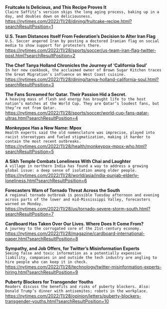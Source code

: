 **Fruitcake Is Delicious, and This Recipe Proves It**\
`Claire Saffitz’s version skips the long aging process, baking up in a day, and doubles down on deliciousness.`\
https://nytimes.com/2022/11/28/dining/fruitcake-recipe.html?searchResultPosition=1

**U.S. Team Distances Itself From Federation’s Decision to Alter Iran Flag**\
`U.S. Soccer angered Iran by posting a doctored Iranian flag on social media to show support for protesters there.`\
https://nytimes.com/2022/11/28/sports/soccer/us-team-iran-flag-twitter-post.html?searchResultPosition=2

**The Chef Tanya Holland Chronicles the Journey of ‘California Soul’**\
`In her new cookbook, the acclaimed owner of Brown Sugar Kitchen traces the Great Migration’s influence on West Coast cuisine.`\
https://nytimes.com/2022/11/28/dining/tanya-holland-california-soul.html?searchResultPosition=3

**The Fans Screamed for Qatar. Their Passion Hid a Secret.**\
`A heaving mass of flesh and energy has brought life to the host nation’s matches at the World Cup. They are Qatar’s loudest fans, but they’re not from Qatar.`\
https://nytimes.com/2022/11/28/sports/soccer/world-cup-fans-qatar-ultras.html?searchResultPosition=4

**Monkeypox Has a New Name: Mpox**\
`Health experts said the old nomenclature was imprecise, played into racist stereotypes and fueled stigmatization, making it harder to contain the most recent outbreaks.`\
https://nytimes.com/2022/11/28/health/monkeypox-mpox-who.html?searchResultPosition=5

**A Sikh Temple Combats Loneliness With Chai and Laughter**\
`A village in northern India has found a way to address a growing global issue: a deep sense of isolation among older people.`\
https://nytimes.com/2022/11/28/world/asia/india-punjab-elderly-loneliness.html?searchResultPosition=6

**Forecasters Warn of Tornado Threat Across the South**\
`A regional tornado outbreak is possible Tuesday afternoon and evening across parts of the lower and mid-Mississippi Valley, forecasters warned on Monday.`\
https://nytimes.com/2022/11/28/us/tornado-severe-storm-south.html?searchResultPosition=7

**Cardboard Has Taken Over Our Lives. Where Does It Come From?**\
`A journey to the corrugated core of the 21st-century economy.`\
https://nytimes.com/2022/11/28/magazine/cardboard-international-paper.html?searchResultPosition=8

**Sympathy, and Job Offers, for Twitter’s Misinformation Experts**\
`Seeing false and toxic information as a potentially expensive liability, companies in and outside the tech industry are angling to hire people who can keep it in check.`\
https://nytimes.com/2022/11/28/technology/twitter-misinformation-experts-hiring.html?searchResultPosition=9

**Puberty Blockers for Transgender Youths**\
`Readers discuss the benefits and risks of puberty blockers. Also: Donald Trump’s dinner with antisemites; robots in the workplace.`\
https://nytimes.com/2022/11/28/opinion/letters/puberty-blockers-transgender-youths.html?searchResultPosition=10

